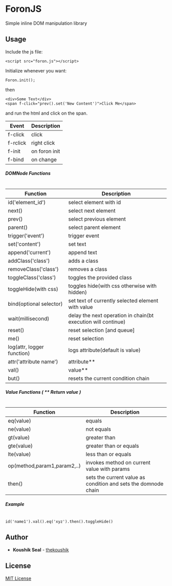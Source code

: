 # ForonJS 

Simple inline DOM manipulation library

## Usage

Include the js file:
```
<script src="foron.js"></script>
```

Initialize whenever you want:
```
Foron.init();
```
then
```
<div>Some Text</div>
<span f-click="prev().set('New Content')">Click Me</span>
```
and run the html and click on the span.

Event | Description
--- | ---
f-click | click
f-rclick | right click
f-init | on foron init
f-bind | on change

##### DOMNode Functions
#
Function | Description
--- | ---
id('element_id') | select element with id
next() | select next element
prev() | select previous element
parent() | select parent element
trigger('event') | trigger event
set('content') | set text
append('current') | append text
addClass('class') | adds a class
removeClass('class') | removes a class
toggleClass('class') | toggles the provided class
toggleHide(with css) | toggles hide(with css otherwise with hidden)
bind(optional selector) | set text of currently selected element with value
wait(millisecond) | delay the next operation in chain(bt execution will continue)
reset() | reset selection [and queue]
me() | reset selection
log(attr, logger function) | logs attribute(default is value)
attr('attribute name') | attribute**
val() | value**
but() | resets the current condition chain

##### Value Functions ( ** Return value )
#
Function | Description
--- | ---
eq(value) | equals
ne(value) | not equals
gt(value) | greater than
gte(value) | greater than or equals
lte(value) | less than or equals
op(method,param1,param2,..) | invokes method on current value with params
then() | sets the current value as condition and sets the domnode chain

##### Example
#
```
id('name1').val().eq('xyz').then().toggleHide()
```

## Author

* **Koushik Seal** - [thekoushik](https://github.com/thekoushik)

## License

[MIT License](http://en.wikipedia.org/wiki/MIT_License)

